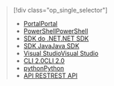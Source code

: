 > [!div class="op_single_selector"]
> * [<span data-ttu-id="01876-101">Portal</span><span class="sxs-lookup"><span data-stu-id="01876-101">Portal</span></span>](../articles/data-lake-analytics/data-lake-analytics-get-started-portal.md)
> * [<span data-ttu-id="01876-102">PowerShell</span><span class="sxs-lookup"><span data-stu-id="01876-102">PowerShell</span></span>](../articles/data-lake-analytics/data-lake-analytics-get-started-powershell.md)
> * [<span data-ttu-id="01876-103">SDK do .NET</span><span class="sxs-lookup"><span data-stu-id="01876-103">.NET SDK</span></span>](../articles/data-lake-analytics/data-lake-analytics-get-started-net-sdk.md)
> * [<span data-ttu-id="01876-104">SDK Java</span><span class="sxs-lookup"><span data-stu-id="01876-104">Java SDK</span></span>](../articles/data-lake-analytics/data-lake-analytics-get-started-java-sdk.md)
> * [<span data-ttu-id="01876-105">Visual Studio</span><span class="sxs-lookup"><span data-stu-id="01876-105">Visual Studio</span></span>](../articles/data-lake-analytics/data-lake-analytics-data-lake-tools-get-started.md)
> * [<span data-ttu-id="01876-106">CLI 2.0</span><span class="sxs-lookup"><span data-stu-id="01876-106">CLI 2.0</span></span>](../articles/data-lake-analytics/data-lake-analytics-get-started-cli2.md)
> * [<span data-ttu-id="01876-107">python</span><span class="sxs-lookup"><span data-stu-id="01876-107">Python</span></span>](../articles/data-lake-analytics/data-lake-analytics-get-started-python.md)
> * [<span data-ttu-id="01876-108">API REST</span><span class="sxs-lookup"><span data-stu-id="01876-108">REST API</span></span>](../articles/data-lake-analytics/data-lake-analytics-get-started-rest-api.md)
> 
> 

